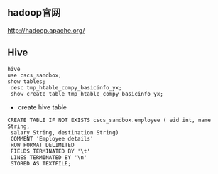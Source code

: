 
## hadoop官网
http://hadoop.apache.org/

## Hive
```
hive
use cscs_sandbox;
show tables;
 desc tmp_htable_compy_basicinfo_yx;
 show create table tmp_htable_compy_basicinfo_yx;
```

- create hive table
```
CREATE TABLE IF NOT EXISTS cscs_sandbox.employee ( eid int, name String,
 salary String, destination String)
 COMMENT 'Employee details'
 ROW FORMAT DELIMITED
 FIELDS TERMINATED BY '\t'
 LINES TERMINATED BY '\n'
 STORED AS TEXTFILE;
```
